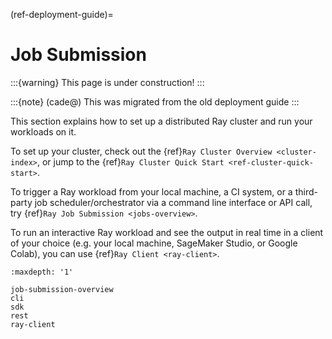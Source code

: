 (ref-deployment-guide)=

# Job Submission
:::{warning}
This page is under construction!
:::

:::{note}
(cade@) This was migrated from the old deployment guide
:::

This section explains how to set up a distributed Ray cluster and run your workloads on it.

To set up your cluster, check out the {ref}`Ray Cluster Overview <cluster-index>`, or jump to the {ref}`Ray Cluster Quick Start <ref-cluster-quick-start>`.

To trigger a Ray workload from your local machine, a CI system, or a third-party job scheduler/orchestrator via a command line interface or API call, try {ref}`Ray Job Submission <jobs-overview>`.

To run an interactive Ray workload and see the output in real time in a client of your choice (e.g. your local machine, SageMaker Studio, or Google Colab), you can use {ref}`Ray Client <ray-client>`.

```{toctree}
:maxdepth: '1'

job-submission-overview
cli
sdk
rest
ray-client
```
